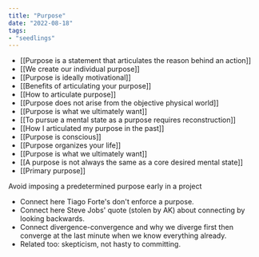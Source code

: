 ```yaml
---
title: "Purpose"
date: "2022-08-18"
tags:
- "seedlings"
---
```


- [[Purpose is a statement that articulates the reason behind an action]]
- [[We create our individual purpose]]
- [[Purpose is ideally motivational]]
- [[Benefits of articulating your purpose]]
- [[How to articulate purpose]]
- [[Purpose does not arise from the objective physical world]]
- [[Purpose is what we ultimately want]]
- [[To pursue a mental state as a purpose requires reconstruction]]
- [[How I articulated my purpose in the past]]
- [[Purpose is conscious]]
- [[Purpose organizes your life]]
- [[Purpose is what we ultimately want]]
- [[A purpose is not always the same as a core desired mental state]]
- [[Primary purpose]]

Avoid imposing a predetermined purpose early in a project
- Connect here Tiago Forte's don't enforce a purpose.
- Connect here Steve Jobs' quote (stolen by AK) about connecting by looking backwards.
- Connect divergence-convergence and why we diverge first then converge at the last minute when we know everything already.
- Related too: skepticism, not hasty to committing.